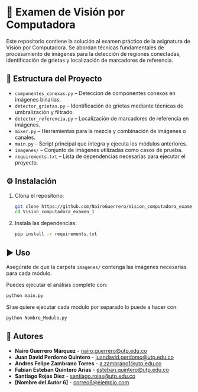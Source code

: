 # 🧠 Examen de Visión por Computadora

Este repositorio contiene la solución al examen práctico de la asignatura de Visión por Computadora. Se abordan técnicas fundamentales de procesamiento de imágenes para la detección de regiones conectadas, identificación de grietas y localización de marcadores de referencia.

## 📁 Estructura del Proyecto

- `componentes_conexas.py` – Detección de componentes conexos en imágenes binarias.
- `detector_grietas.py` – Identificación de grietas mediante técnicas de umbralización y filtrado.
- `detector_referencia.py` – Localización de marcadores de referencia en imágenes.
- `mixer.py` – Herramientas para la mezcla y combinación de imágenes o canales.
- `main.py` – Script principal que integra y ejecuta los módulos anteriores.
- `imagenes/` – Conjunto de imágenes utilizadas como casos de prueba.
- `requirements.txt` – Lista de dependencias necesarias para ejecutar el proyecto.

## ⚙️ Instalación

1. Clona el repositorio:
   ```bash
   git clone https://github.com/NairoGuerrero/Vision_computadora_examen_1.git
   cd Vision_computadora_examen_1
   ```

2. Instala las dependencias:
   ```bash
   pip install -r requirements.txt
   ```

## ▶️ Uso
Asegúrate de que la carpeta `imagenes/` contenga las imágenes necesarias para cada módulo.

Puedes ejecutar el análisis completo con:

```bash
python main.py
```
Si se quiere ejecutar cada modulo por separado lo puede a hacer con:

```bash
python Nombre_Modulo.py
```


## 👥 Autores

- **Nairo Guerrero Márquez** - [nairo.guerrero@utp.edu.co](mailto:nairo.guerrero@utp.edu.co)
- **Juan David Perdomo Quintero** - [juandavid.perdomo@utp.edu.co](mailto:juandavid.perdomo@utp.edu.co)
- **Andres Felipe Zambrano Torres** - [a.zambrano1@utp.edu.co](mailto:a.zambrano1@utp.edu.co)
- **Fabian Esteban Quintero Arias** - [esteban.quintero@utp.edu.co](mailto:esteban.quintero@utp.edu.co)
- **Santiago Rojas Diez** - [santiago.rojas@utp.edu.co](mailto:santiago.rojas@utp.edu.co)
- **[Nombre del Autor 6]** - [correo6@ejemplo.com](mailto:correo6@ejemplo.com)
